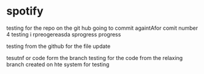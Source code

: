 # spotify
testing
for the repo on the git hub
going to commit
againtAfor comit number 4
testing i  rpreogereasda
sprogress
progress

testing from the github
for the file update


tesutnf or code form the branch
testing for the code from the relaxing branch created on hte
system for testing


